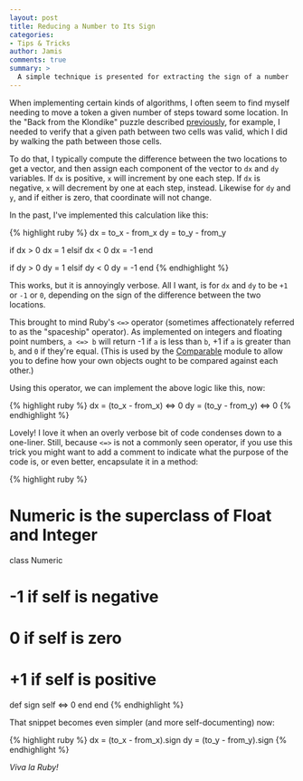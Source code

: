 ```yaml
---
layout: post
title: Reducing a Number to Its Sign
categories:
- Tips & Tricks
author: Jamis
comments: true
summary: >
  A simple technique is presented for extracting the sign of a number
---
```


When implementing certain kinds of algorithms, I often seem to find myself needing to move a token a given number of steps toward some location. In the "Back from the Klondike" puzzle described [previously](http://weblog.jamisbuck.org/2015/8/4/writing-a-klondike-puzzle-solver.html), for example, I needed to verify that a given path between two cells was valid, which I did by walking the path between those cells.

To do that, I typically compute the difference between the two locations to get a vector, and then assign each component of the vector to `dx` and `dy` variables. If `dx` is positive, `x` will increment by one each step. If `dx` is negative, `x` will decrement by one at each step, instead. Likewise for `dy` and `y`, and if either is zero, that coordinate will not change.

In the past, I've implemented this calculation like this:

{% highlight ruby %}
dx = to_x - from_x
dy = to_y - from_y

if dx > 0
  dx = 1
elsif dx < 0
  dx = -1
end

if dy > 0
  dy = 1
elsif dy < 0
  dy = -1
end
{% endhighlight %}

This works, but it is annoyingly verbose. All I want, is for `dx` and `dy` to be `+1` or `-1` or `0`, depending on the sign of the difference between the two locations.

This brought to mind Ruby's `<=>` operator (sometimes affectionately referred to as the "spaceship" operator). As implemented on integers and floating point numbers, `a <=> b` will return -1 if `a` is less than `b`, +1 if `a` is greater than `b`, and `0` if they're equal. (This is used by the [Comparable](http://ruby-doc.org/core-2.2.2/Comparable.html) module to allow you to define how your own objects ought to be compared against each other.)

Using this operator, we can implement the above logic like this, now:

{% highlight ruby %}
dx = (to_x - from_x) <=> 0
dy = (to_y - from_y) <=> 0
{% endhighlight %}

Lovely! I love it when an overly verbose bit of code condenses down to a one-liner. Still, because `<=>` is not a commonly seen operator, if you use this trick you might want to add a comment to indicate what the purpose of the code is, or even better, encapsulate it in a method:

{% highlight ruby %}
# Numeric is the superclass of Float and Integer
class Numeric
  # -1 if self is negative
  #  0 if self is zero
  # +1 if self is positive
  def sign
    self <=> 0
  end
end
{% endhighlight %}

That snippet becomes even simpler (and more self-documenting) now:

{% highlight ruby %}
dx = (to_x - from_x).sign
dy = (to_y - from_y).sign
{% endhighlight %}

_Viva la Ruby!_
